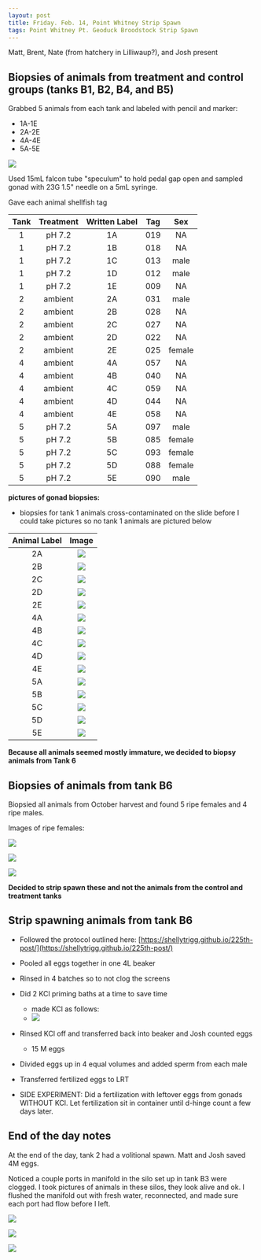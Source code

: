 ```yaml
---
layout: post
title: Friday. Feb. 14, Point Whitney Strip Spawn
tags: Point Whitney Pt. Geoduck Broodstock Strip Spawn
---
```


Matt, Brent, Nate (from hatchery in Lilliwaup?\), and Josh present


## Biopsies of animals from treatment and control groups (tanks B1, B2, B4, and B5)

Grabbed 5 animals from each tank and labeled with pencil and marker:

- 1A-1E
- 2A-2E
- 4A-4E
- 5A-5E

[![](https://drive.google.com/uc?export=view&id=1lIbulHv7uO2h0jhai8ZYjBs88OYJA5XX)](https://drive.google.com/file/d/1lIbulHv7uO2h0jhai8ZYjBs88OYJA5XX/view?usp=sharing)

Used 15mL falcon tube "speculum" to hold pedal gap open and sampled gonad with 23G 1.5" needle on a 5mL syringe. 

Gave each animal shellfish tag

**Tank**|**Treatment**|**Written Label**|**Tag**|**Sex**
:-----:|:-----:|:-----:|:-----:|:-----:
1|pH 7.2|1A|019|NA
1|pH 7.2|1B|018|NA
1|pH 7.2|1C|013|male
1|pH 7.2|1D|012|male
1|pH 7.2|1E|009|NA
2|ambient|2A|031|male
2|ambient|2B|028|NA
2|ambient|2C|027|NA
2|ambient|2D|022|NA
2|ambient|2E|025|female
4|ambient|4A|057|NA
4|ambient|4B|040|NA
4|ambient|4C|059|NA
4|ambient|4D|044|NA
4|ambient|4E|058|NA
5|pH 7.2|5A|097|male
5|pH 7.2|5B|085|female
5|pH 7.2|5C|093|female
5|pH 7.2|5D|088|female
5|pH 7.2|5E|090|male

**pictures of gonad biopsies:**
- biopsies for tank 1 animals cross-contaminated on the slide before I could take pictures so no tank 1 animals are pictured below

Animal Label |  Image       
:-------------------------:|:-------------------------:
2A  |  [![](https://drive.google.com/uc?export=view&id=10xyAfKrQJb27GBVVZnInPrh0Q1_TsKJh)](https://drive.google.com/file/d/10xyAfKrQJb27GBVVZnInPrh0Q1_TsKJh/view?usp=sharing) 
2B  |  [![](https://drive.google.com/uc?export=view&id=15_hRiGqidHjL86sFAhzAnYz4C9FVzx2z)](https://drive.google.com/file/d/15_hRiGqidHjL86sFAhzAnYz4C9FVzx2z/view?usp=sharing) 
2C  |  [![](https://drive.google.com/uc?export=view&id=1I-RZn6ecQLEPoua3fKpC3Ur1d1ZsO5gL)](https://drive.google.com/file/d/1I-RZn6ecQLEPoua3fKpC3Ur1d1ZsO5gL/view?usp=sharing) 
2D  |  [![](https://drive.google.com/uc?export=view&id=1aYBSO3NR4AglBarrK-S6b_Ky3mEd-ZWZ)](https://drive.google.com/file/d/1aYBSO3NR4AglBarrK-S6b_Ky3mEd-ZWZ/view?usp=sharing) 
2E  |  [![](https://drive.google.com/uc?export=view&id=1LUO0YO1HX-M2XG1UcYD1OXCJ_Z97T7IA)](https://drive.google.com/file/d/1LUO0YO1HX-M2XG1UcYD1OXCJ_Z97T7IA/view?usp=sharing) 
4A  |  [![](https://drive.google.com/uc?export=view&id=1zjK-xk_BodOYZHBESBlrqr70eCM7JGry)](https://drive.google.com/file/d/1zjK-xk_BodOYZHBESBlrqr70eCM7JGry/view?usp=sharing) 
4B  |  [![](https://drive.google.com/uc?export=view&id=1S9JtrXTqhHyXgCBtWKiiBCA2ENALlo4d)](https://drive.google.com/file/d/1S9JtrXTqhHyXgCBtWKiiBCA2ENALlo4d/view?usp=sharing) 
4C  |  [![](https://drive.google.com/uc?export=view&id=1-vBsfpik5s0yAsSpnIWQU_VL20-XdF70)](https://drive.google.com/file/d/1-vBsfpik5s0yAsSpnIWQU_VL20-XdF70/view?usp=sharing) 
4D  |  [![](https://drive.google.com/uc?export=view&id=1z5OVvVAEgyiUupyuWmQ0p8EY1fSqzT1r)](https://drive.google.com/file/d/1z5OVvVAEgyiUupyuWmQ0p8EY1fSqzT1r/view?usp=sharing) 
4E  |  [![](https://drive.google.com/uc?export=view&id=1fX6Z00LcH5nciXxeWqaQZEKA284gadOL)](https://drive.google.com/file/d/1fX6Z00LcH5nciXxeWqaQZEKA284gadOL/view?usp=sharing) 
5A  |  [![](https://drive.google.com/uc?export=view&id=1GQXh6UJFNu8ZyHlprYFOwasnGTQKK1y-)](https://drive.google.com/file/d/1GQXh6UJFNu8ZyHlprYFOwasnGTQKK1y-/view?usp=sharing) 
5B  |  [![](https://drive.google.com/uc?export=view&id=1aF1CeatC8nk7xtDQ-ClPq4T4ZNR3UW5a)](https://drive.google.com/file/d/1aF1CeatC8nk7xtDQ-ClPq4T4ZNR3UW5a/view?usp=sharing) 
5C  |  [![](https://drive.google.com/uc?export=view&id=1NWCQvA_kp8vVqK-CvnaRHV2Jj2DFpk7F)](https://drive.google.com/file/d/1NWCQvA_kp8vVqK-CvnaRHV2Jj2DFpk7F/view?usp=sharing) 
5D  |  [![](https://drive.google.com/uc?export=view&id=1WG5nC1Q3CoCdzbToB4Ciz-jRDj9d9lFn)](https://drive.google.com/file/d/1WG5nC1Q3CoCdzbToB4Ciz-jRDj9d9lFn/view?usp=sharing) 
5E  |  [![](https://drive.google.com/uc?export=view&id=1VsJiyL8NzVPPNjWuA0macM4qpwbgBsGO)](https://drive.google.com/file/d/1VsJiyL8NzVPPNjWuA0macM4qpwbgBsGO/view?usp=sharing) 


**Because all animals seemed mostly immature, we decided to biopsy animals from Tank 6**


## Biopsies of animals from tank B6

Biopsied all animals from October harvest and found 5 ripe females and 4 ripe males. 

Images of ripe females:

[![](https://drive.google.com/uc?export=view&id=1FR1jloyUHA7WnACyzkYGSAhjZ401XKXY)](https://drive.google.com/file/d/1FR1jloyUHA7WnACyzkYGSAhjZ401XKXY/view?usp=sharing)

[![](https://drive.google.com/uc?export=view&id=11vDRQXI07X8K96rW0Rwu-QFru25XGCIh)](https://drive.google.com/file/d/11vDRQXI07X8K96rW0Rwu-QFru25XGCIh/view?usp=sharing)

[![](https://drive.google.com/uc?export=view&id=1k0ODCzzJXft66xaVlZvkNaa0F5eCSVre)](https://drive.google.com/file/d/1k0ODCzzJXft66xaVlZvkNaa0F5eCSVre/view?usp=sharing)

**Decided to strip spawn these and not the animals from the control and treatment tanks**

## Strip spawning animals from tank B6

- Followed the protocol outlined here: [https://shellytrigg.github.io/225th-post/](https://shellytrigg.github.io/225th-post/)

- Pooled all eggs together in one 4L beaker
- Rinsed in 4 batches so to not clog the screens
- Did 2 KCl priming baths at a time to save time
	- made KCl as follows:
	- [![](https://drive.google.com/uc?export=view&id=173G4IT-VcyW3bm29it0qbxqklYmmmMQM)](https://drive.google.com/file/d/173G4IT-VcyW3bm29it0qbxqklYmmmMQM/view?usp=sharing)
- Rinsed KCl off and transferred back into beaker and Josh counted eggs 
	- 15 M eggs 
- Divided eggs up in 4 equal volumes and added sperm from each male
- Transferred fertilized eggs to LRT
- SIDE EXPERIMENT:  Did a fertilization with leftover eggs from gonads WITHOUT KCl. Let fertilization sit in container until d-hinge count a few days later.  

## End of the day notes

At the end of the day, tank 2 had a volitional spawn. Matt and Josh saved 4M eggs. 

Noticed a couple ports in manifold in the silo set up in tank B3 were clogged. I took pictures of animals in these silos, they look alive and ok. I flushed the manifold out with fresh water, reconnected, and made sure each port had flow before I left.

[![](https://drive.google.com/uc?export=view&id=1ROOfGtwCfh9ADRlUYqMXZqnvB5rV5zVX)](https://drive.google.com/file/d/1ROOfGtwCfh9ADRlUYqMXZqnvB5rV5zVX/view?usp=sharing)

[![](https://drive.google.com/uc?export=view&id=1PY2w7hs3UFtS1c3ng_XVychEat6Tgfgc)](https://drive.google.com/file/d/1PY2w7hs3UFtS1c3ng_XVychEat6Tgfgc/view?usp=sharing)

[![](https://drive.google.com/uc?export=view&id=13PG8GMZfxW7Yo3bFuqcf2pG8B321mKrR)](https://drive.google.com/file/d/13PG8GMZfxW7Yo3bFuqcf2pG8B321mKrR/view?usp=sharing)



